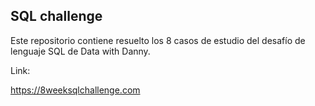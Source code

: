 ## SQL challenge

Este repositorio contiene resuelto los 8 casos de estudio del desafío de lenguaje SQL de Data with Danny.

Link:

https://8weeksqlchallenge.com
